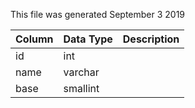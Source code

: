 This file was generated September 3 2019

| Column | Data Type | Description |
| ------ | --------- | ----------- |
| id     | int       |             |
| name   | varchar   |             |
| base   | smallint  |             |